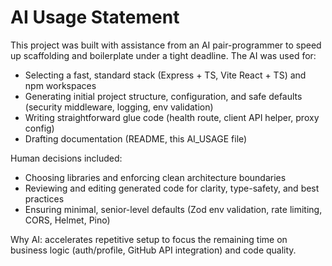 # AI Usage Statement

This project was built with assistance from an AI pair-programmer to speed up scaffolding and boilerplate under a tight deadline. The AI was used for:

- Selecting a fast, standard stack (Express + TS, Vite React + TS) and npm workspaces
- Generating initial project structure, configuration, and safe defaults (security middleware, logging, env validation)
- Writing straightforward glue code (health route, client API helper, proxy config)
- Drafting documentation (README, this AI_USAGE file)

Human decisions included:
- Choosing libraries and enforcing clean architecture boundaries
- Reviewing and editing generated code for clarity, type-safety, and best practices
- Ensuring minimal, senior-level defaults (Zod env validation, rate limiting, CORS, Helmet, Pino)

Why AI: accelerates repetitive setup to focus the remaining time on business logic (auth/profile, GitHub API integration) and code quality.
